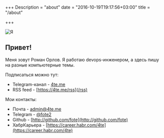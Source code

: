 +++
Description = "about"
date = "2016-10-19T19:17:56+03:00"
title = "/about"

+++

![Я](/img/orlov.jpg)


## Привет!

Меня зовут Роман Орлов. Я работаю devops-инженером, а здесь пишу на разные компьютерные темы.

Подписаться можно тут:

* Telegram-канал - [4te.me](https://t.me/blog_4te_me)
* RSS feed - [https://4te.me/rss](/rss)


Мои контакты:

* Почта - [admin@4te.me](mailto:admin@4te.me)
* Telegram - [@fote2](https://t.me/fote2)
* Github - [http://github.com/fote](http://github.com/fote)
* ХабрКарьера - [https://career.habr.com/4te](https://career.habr.com/4te)
